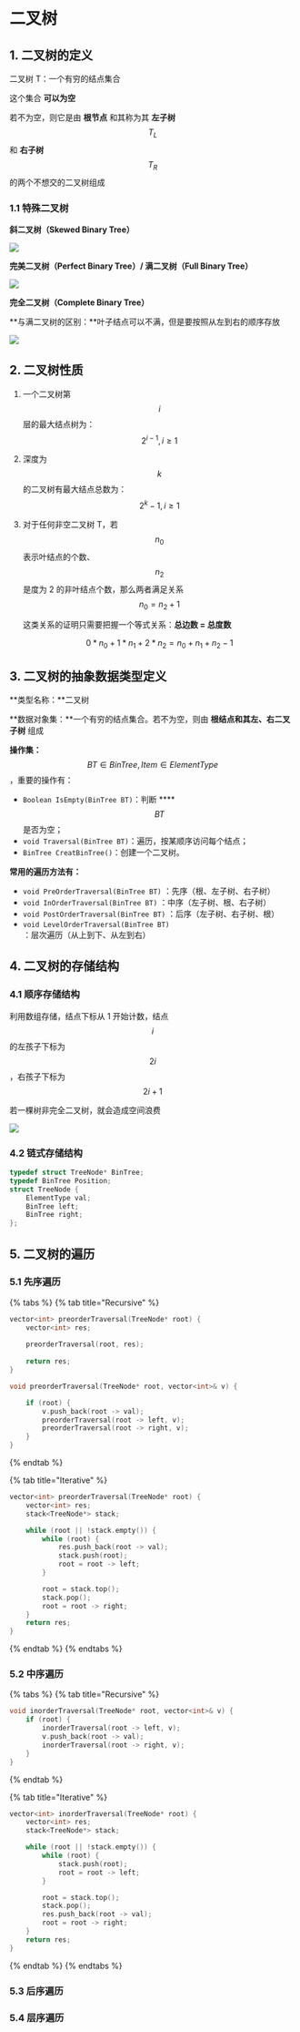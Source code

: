 # 二叉树

## 1. 二叉树的定义

二叉树 T：一个有穷的结点集合

这个集合 **可以为空**

若不为空，则它是由 **根节点** 和其称为其 **左子树** $$T_L$$ 和 **右子树** $$T_R$$ 的两个不想交的二叉树组成

### 1.1 特殊二叉树

**斜二叉树（Skewed Binary Tree）**

![](../.gitbook/assets/image%20%2812%29.png)

**完美二叉树（Perfect Binary Tree）/ 满二叉树（Full Binary Tree）**

![](../.gitbook/assets/image%20%285%29.png)

**完全二叉树（Complete Binary Tree）**

**与满二叉树的区别：**叶子结点可以不满，但是要按照从左到右的顺序存放

![](../.gitbook/assets/image%20%281%29.png)

## 2. 二叉树性质

1. 一个二叉树第 $$i$$ 层的最大结点树为： $$2^{i - 1}, i \ge 1$$ 
2. 深度为 $$k$$ 的二叉树有最大结点总数为： $$2^k - 1, i \ge 1$$ 
3. 对于任何非空二叉树 T，若 $$n_0$$ 表示叶结点的个数、 $$n_2$$ 是度为 2 的非叶结点个数，那么两者满足关系 $$n_0 = n_2 + 1$$ 

   这类关系的证明只需要把握一个等式关系：**总边数 = 总度数**

   $$0 * n_0 + 1 * n_1 + 2 * n_2 = n_0 + n_1 + n_2 - 1$$ 

## 3. 二叉树的抽象数据类型定义

**类型名称：**二叉树

**数据对象集：**一个有穷的结点集合。若不为空，则由 **根结点和其左、右二叉子树** 组成

**操作集：** $$BT \in BinTree, Item \in ElementType$$ ，重要的操作有：

* `Boolean IsEmpty(BinTree BT)`：判断 ****$$BT$$ 是否为空；
* `void Traversal(BinTree BT)`：遍历，按某顺序访问每个结点；
* `BinTree CreatBinTree()`：创建一个二叉树。

**常用的遍历方法有：**

* `void PreOrderTraversal(BinTree BT)` ：先序（根、左子树、右子树）
* `void InOrderTraversal(BinTree BT)` ：中序（左子树、根、右子树）
* `void PostOrderTraversal(BinTree BT)` ：后序（左子树、右子树、根）
* `void LevelOrderTraversal(BinTree BT)` ：层次遍历（从上到下、从左到右）

## 4. 二叉树的存储结构

### 4.1 顺序存储结构

利用数组存储，结点下标从 1 开始计数，结点 $$i$$ 的左孩子下标为 $$2i$$ ，右孩子下标为 $$2i + 1$$ 

若一棵树非完全二叉树，就会造成空间浪费

![](../.gitbook/assets/image%20%2810%29.png)

### 4.2 链式存储结构

```cpp
typedef struct TreeNode* BinTree;
typedef BinTree Position;
struct TreeNode {
    ElementType val;
    BinTree left;
    BinTree right;
};
```

## 5. 二叉树的遍历

### 5.1 先序遍历

{% tabs %}
{% tab title="Recursive" %}
```cpp
vector<int> preorderTraversal(TreeNode* root) {
    vector<int> res;
    
    preorderTraversal(root, res);
    
    return res;
}

void preorderTraversal(TreeNode* root, vector<int>& v) {

    if (root) {
        v.push_back(root -> val);
        preorderTraversal(root -> left, v);
        preorderTraversal(root -> right, v);
    }
}
```
{% endtab %}

{% tab title="Iterative" %}
```cpp
vector<int> preorderTraversal(TreeNode* root) {
    vector<int> res;
    stack<TreeNode*> stack;

    while (root || !stack.empty()) {
        while (root) {
            res.push_back(root -> val);
            stack.push(root);
            root = root -> left;
        }

        root = stack.top();
        stack.pop();
        root = root -> right;
    }
    return res;
}
```
{% endtab %}
{% endtabs %}

### 5.2 中序遍历

{% tabs %}
{% tab title="Recursive" %}
```cpp
void inorderTraversal(TreeNode* root, vector<int>& v) {
    if (root) {
        inorderTraversal(root -> left, v);
        v.push_back(root -> val);
        inorderTraversal(root -> right, v);
    }
}
```
{% endtab %}

{% tab title="Iterative" %}
```cpp
vector<int> inorderTraversal(TreeNode* root) {
    vector<int> res;
    stack<TreeNode*> stack;

    while (root || !stack.empty()) {
        while (root) {
            stack.push(root);
            root = root -> left;
        }

        root = stack.top();
        stack.pop();
        res.push_back(root -> val);
        root = root -> right;
    }
    return res;
}
```
{% endtab %}
{% endtabs %}

### 5.3 后序遍历

### 5.4 层序遍历



